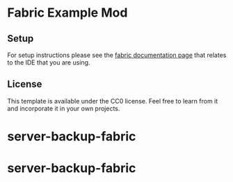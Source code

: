 # Fabric Example Mod

## Setup

For setup instructions please see the [fabric documentation page](https://docs.fabricmc.net/develop/getting-started/setting-up-a-development-environment) that relates to the IDE that you are using.

## License

This template is available under the CC0 license. Feel free to learn from it and incorporate it in your own projects.
# server-backup-fabric
# server-backup-fabric
